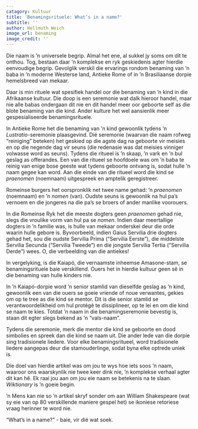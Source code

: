 ```yaml
---
catagory: Kultuur
title: 'Benamingsrituele: What’s in a name?'
subtitle: ''
author: Hellmuth Weich
image_url: benaming
image_credit: ''
---
```


Die naam is ’n universele begrip. Almal het ene, al sukkel jy soms om dit te onthou. Tog, bestaan daar ’n komplekse en ryk geskiedenis agter hierdie eenvoudige begrip. Gevolglik verskil die ervarings rondom benaming van ’n baba in ’n moderne Westerse land, Antieke Rome of in ’n Brasiliaanse dorpie hemelsbreed van mekaar.

Daar is min rituele wat spesifiek handel oor die benaming van ’n kind in die Afrikaanse kultuur. Die doop is een seremonie wat dalk hieroor handel, maar nie alle babas ondergaan dit nie en dit handel meer oor geboorte self as die blote benaming van die kind. Ander kulture het wel aansienlik meer gespesialiseerde benamingsrituele.

In Antieke Rome het die benaming van ’n kind gewoonlik tydens ’n _Lustratio_-seremonie plaasgevind. Dié seremonie (waarvan die naam rofweg “reiniging” beteken) het geskied op die agste dag na geboorte vir meisies en op die negende dag vir seuns (die redenasie was dat meisies vinniger volwasse word as seuns). Tydens die ritueel is ’n skaap, ’n vark en ’n bul geslag as offerandes. Een van die ritueel se hoofdoele was om ’n baba te reinig van enige bose geeste wat tydens geboorte ontvang is, sodat hulle ’n naam gegee kan word. Aan die einde van die ritueel word die kind se _praenomen_ (noemnaam) uitgespreek en amptelik geregistreer.

Romeinse burgers het oorspronklik net twee name gehad: ’n _praenomen_ (noemnaam) en ’n _nomen_ (van). Oudste seuns is gewoonlik na hul pa’s vernoem en die jongeres na die pa’s se broers of ander manlike voorouers.

In die Romeinse Ryk het die meeste dogters geen _praenomen_ gehad nie, slegs die vroulike vorm van hul pa se _nomen_. Indien daar meertallige dogters in ’n familie was, is hulle van mekaar onderskei deur die orde waarin hulle gebore is. Byvoorbeeld, indien Gaius Servilia drie dogters gehad het, sou die oudste Servilia Prima (“Servilia Eerste”), die middelste Servilia Secunda (“Servilia Tweede”) en die jongste Servilia Tertia (“Servilia Derde”) wees. O, die verbeelding van die antiekes!

In vergelyking, is die Kaiapó, die vernaamste inheemse Amasone-stam, se benamingsrituele baie verskillend. Ouers het in hierdie kultuur geen sê in die benaming van hulle kinders nie.

In ’n Kaiapó-dorpie word ’n senior stamlid van dieselfde geslag as ’n kind, gewoonlik een van die ouers se goeie vriende of noue verwantes, gekies om op te tree as die kind se mentor. Dit is die senior stamlid se verantwoordelikheid om hul protégé te dissiplineer, op te lei en om die kind se naam te kies. Totdat ’n naam in die benamingseremonie bevestig is, staan dit egter slegs bekend as ’n “vals-naam”.

Tydens die seremonie, merk die mentor die kind se geboorte en dood simbolies en spreek dan die kind se naam uit. Die ander lede van die dorpie sing tradisionele liedere. Voor elke benamingsritueel, word tradisionele liedere aangepas deur die stamouderlinge, sodat byna elke optrede uniek is.

Die doel van hierdie artikel was om jou te wys hoe iets soos ’n naam, waaroor ons waarskynlik nie twee keer dink nie, ’n komplekse verhaal agter dit kan hê. Ek raai jou aan om jou eie naam se betekenis na te slaan. _Wiktionary_ is ’n goeie begin.

’n Mens kan nie so ’n artikel skryf sonder om aan William Shakespeare (wat sy eie van op 80 verskillende maniere gespel het) se ikoniese retoriese vraag herinner te word nie.

“What’s in a name?” - baie, vir dié wat soek.
